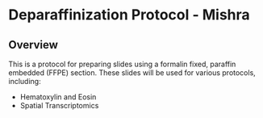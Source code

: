 # Deparaffinization Protocol - Mishra

## Overview

This is a protocol for preparing slides using a formalin fixed, paraffin embedded (FFPE) section. These slides will be used for various protocols, including:

- Hematoxylin and Eosin
- Spatial Transcriptomics
